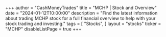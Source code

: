 +++
author = "CashMoneyTrades"
title = "MCHP | Stock and Overview"
date = "2024-01-12T10:00:00"
description = "Find the latest information about trading MCHP stock for a full financial overview to help with your stock trading and investing."
tags = [
   "Stocks",
]
layout = "stocks"
ticker = "MCHP"
disableListPage = true
+++
